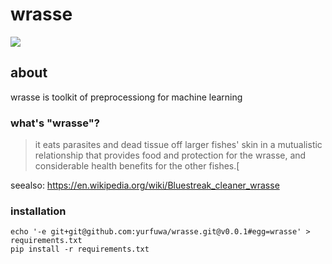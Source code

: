 # wrasse

![](https://53744bf91d44b81762e0-fbbc959d4e21c00b07dbe9c75f9c0b63.ssl.cf3.rackcdn.com/media/38/38004A9C-CE03-49D1-96D7-CEA7DAECA6B8/Presentation.Large/Cleaner-wrasse-cleaning-Nassau-grouper-gills.jpg)

## about

wrasse is toolkit of preprocessiong for machine learning 

### what's "wrasse"?

> it eats parasites and dead tissue off larger fishes' skin in a mutualistic relationship that provides food and protection for the wrasse, and considerable health benefits for the other fishes.[

seealso: https://en.wikipedia.org/wiki/Bluestreak_cleaner_wrasse

### installation

```
echo '-e git+git@github.com:yurfuwa/wrasse.git@v0.0.1#egg=wrasse' > requirements.txt
pip install -r requirements.txt
```
